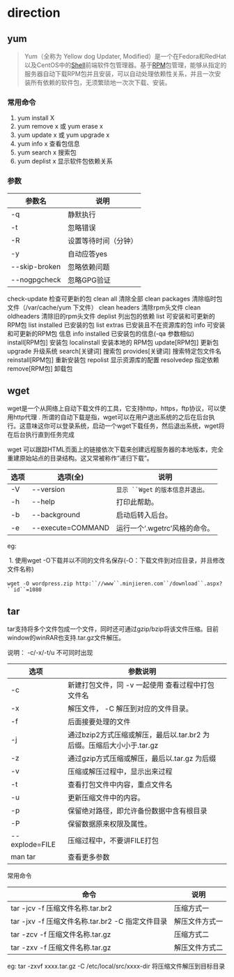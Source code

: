 # direction

## yum

> Yum（全称为 Yellow dog Updater, Modified）是一个在Fedora和RedHat以及CentOS中的[Shell](https://baike.baidu.com/item/Shell)前端软件包管理器。基于[RPM](https://baike.baidu.com/item/RPM)包管理，能够从指定的服务器自动下载RPM包并且安装，可以自动处理依赖性关系，并且一次安装所有依赖的软件包，无须繁琐地一次次下载、安装。 



### 常用命令

1. yum install X
2. yum remove x 或 yum erase x
3. yum update x 或 yum upgrade x
4. yum info x 查看包信息
5. yum search x 搜索包
6. yum deplist x 显示软件包依赖关系



### 参数

| 参数名        | 说明                 |
| ------------- | -------------------- |
| -q            | 静默执行             |
| -t            | 忽略错误             |
| -R            | 设置等待时间（分钟） |
| -y            | 自动应答yes          |
| --skip-broken | 忽略依赖问题         |
| --nogpgcheck  | 忽略GPG验证          |

check-update 检查可更新的包
clean all 清除全部
clean packages 清除临时包文件（/var/cache/yum 下文件）
clean headers 清除rpm头文件
clean oldheaders 清除旧的rpm头文件
deplist 列出包的依赖
list 可安装和可更新的RPM包
list installed 已安装的包
list extras 已安装且不在资源库的包
info 可安装和可更新的RPM包 信息
info installed 已安装包的信息(-qa 参数相似)
install[RPM包] 安装包
localinstall 安装本地的 RPM包
update[RPM包] 更新包
upgrade 升级系统
search[关键词] 搜索包
provides[关键词] 搜索特定包文件名
reinstall[RPM包] 重新安装包
repolist 显示资源库的配置
resolvedep 指定依赖
remove[RPM包] 卸载包



## wget

 wget是一个从网络上自动下载文件的工具，它支持http，https，ftp协议，可以使用http代理 . 所谓的自动下载是指，wget可以在用户退出系统的之后在后台执行。这意味这你可以登录系统，启动一个wget下载任务，然后退出系统，wget将在后台执行直到任务完成 

 wget 可以跟踪HTML页面上的链接依次下载来创建远程服务器的本地版本，完全重建原始站点的目录结构。这又常被称作”递归下载”。 



| 选项 | 选项(全)          | 说明                               |
| ---- | ----------------- | ---------------------------------- |
| -V   | --version         | `显示 ``Wget` `的版本信息并退出。` |
| -h   | --help            | 打印此帮助。                       |
| -b   | --background      | 启动后转入后台。                   |
| -e   | --execute=COMMAND | 运行一个‘.wgetrc’风格的命令。      |

[wget命令详解]: https://www.cnblogs.com/ftl1012/p/9265699.html



eg:

​	1.  使用wget -O下载并以不同的文件名保存(-O：下载文件到对应目录，并且修改文件名称) 

​	 `wget -O wordpress.zip http:``//www``.minjieren.com``/download``.aspx?``id``=1080` 



## tar

 tar支持将多个文件包成一个文件，同时还可通过gzip/bzip将该文件压缩。目前window的winRAR也支持.tar.gz文件解压。 

 说明： -c/-x/-t/u 不可同时出现 

| 选项           | 参数说明                                                     |      |
| -------------- | ------------------------------------------------------------ | ---- |
| -c             | 新建打包文件，同 -v 一起使用 查看过程中打包文件名            |      |
| -x             | 解压文件， -C 解压到对应的文件目录。                         |      |
| -f             | 后面接要处理的文件                                           |      |
| -j             | 通过bzip2方式压缩或解压，最后以.tar.br2 为后缀。压缩后大小小于.tar.gz |      |
| -z             | 通过gzip方式压缩或解压，最后以.tar.gz 为后缀                 |      |
| -v             | 压缩或解压过程中，显示出来过程                               |      |
| -t             | 查看打包文件中内容，重点文件名                               |      |
| -u             | 更新压缩文件中的内容。                                       |      |
| -p             | 保留绝对路径，即允许备份数据中含有根目录                     |      |
| -P             | 保留数据原来权限及属性。                                     |      |
| --explode=FILE | 压缩过程中，不要讲FILE打包                                   |      |
| man tar        | 查看更多参数                                                 |      |



常用命令

| 命令                                             | 说明           |
| ------------------------------------------------ | -------------- |
| tar -jcv -f 压缩文件名称.tar.br2                 | 压缩方式一     |
| tar -jxv -f 压缩文件名称.tar.br2 -C 指定文件目录 | 解压文件方式一 |
| tar -zcv -f 压缩文件名称.tar.gz                  | 压缩方式二     |
| tar -zxv -f 压缩文件名称.tar.gz                  | 解压文件方式二 |



eg: tar  -zxvf  xxxx.tar.gz  -C  /etc/local/src/xxxx-dir 将压缩文件解压到目标目录